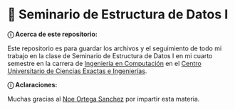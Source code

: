 # 💾 Seminario de Estructura de Datos I
**ⓘ Acerca de este repositorio:** <br />

Este repositorio es para guardar los archivos y el seguimiento de todo mi trabajo en la clase de Seminario de Estructura de Datos I 
en mi cuarto semestre en la carrera de [Ingeniería en Computación](http://www.cucei.udg.mx/es/oferta-academica/licenciaturas/licenciatura-en-ingenieria-en-computacion) 
en el [Centro Universitario de Ciencias Exactas e Ingenierías](http://www.cucei.udg.mx/es).

**ⓘ Aclaraciones:**

Muchas gracias al [Noe Ortega Sanchez](http://www.cucei.udg.mx/maestrias/electronica/es/contenido/noe-ortega-sanchez) por impartir esta materia.